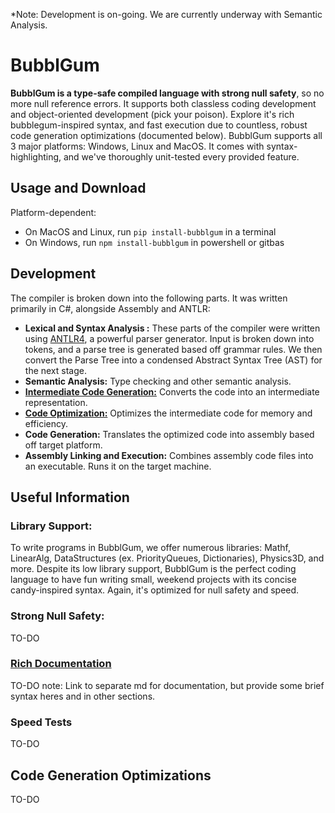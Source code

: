*Note: Development is on-going. We are currently underway with Semantic Analysis.
# BubblGum
**BubblGum is a type-safe compiled language with strong null safety**, so no more null reference errors. It supports both classless coding development and object-oriented development (pick your poison). Explore it's rich bubblegum-inspired syntax, and fast execution due to countless, robust code generation optimizations (documented below). BubblGum supports all 3 major platforms: Windows, Linux and MacOS. It comes with syntax-highlighting, and we've thoroughly unit-tested every provided feature.
 
## Usage and Download
Platform-dependent:
- On MacOS and Linux, run `pip install-bubblgum` in a terminal
- On Windows, run `npm install-bubblgum` in powershell or gitbas
  
## Development
The compiler is broken down into the following parts. It was written primarily in C#, alongside Assembly and ANTLR:
- **Lexical and Syntax Analysis :** These parts of the compiler were written using [ANTLR4](https://github.com/antlr/antlr4), a powerful parser generator. Input is broken down into tokens, and a parse tree is generated based off grammar rules. We then convert the Parse Tree into a condensed Abstract Syntax Tree (AST) for the next stage.
- **Semantic Analysis:** Type checking and other semantic analysis.
- **[Intermediate Code Generation:](https://www.youtube.com/watch?v=dQw4w9WgXcQ)** Converts the code into an intermediate representation.
- **[Code Optimization:](https://www.youtube.com/watch?v=dQw4w9WgXcQ)** Optimizes the intermediate code for memory and efficiency.
- **Code Generation:** Translates the optimized code into assembly based off target platform.
- **Assembly Linking and Execution:** Combines assembly code files into an executable. Runs it on the target machine.

## Useful Information
### Library Support:
To write programs in BubblGum, we offer numerous libraries: Mathf, LinearAlg, DataStructures (ex. PriorityQueues, Dictionaries), Physics3D, and more. Despite its low library support, BubblGum is the perfect coding language to have fun writing small, weekend projects with its concise candy-inspired syntax. Again, it's optimized for null safety and speed.

### Strong Null Safety:
TO-DO

### [Rich Documentation](https://www.youtube.com/watch?v=dQw4w9WgXcQ)
TO-DO note: Link to separate md for documentation, but provide some brief syntax heres and in other sections.

### Speed Tests
TO-DO

## Code Generation Optimizations
TO-DO
